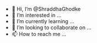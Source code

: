 - 👋 Hi, I’m @ShraddhaGhodke
- 👀 I’m interested in ...
- 🌱 I’m currently learning ...
- 💞️ I’m looking to collaborate on ...
- 📫 How to reach me ...

<!---
ShraddhaGhodke/ShraddhaGhodke is a ✨ special ✨ repository because its `README.md` (this file) appears on your GitHub profile.
You can click the Preview link to take a look at your changes.
--->
